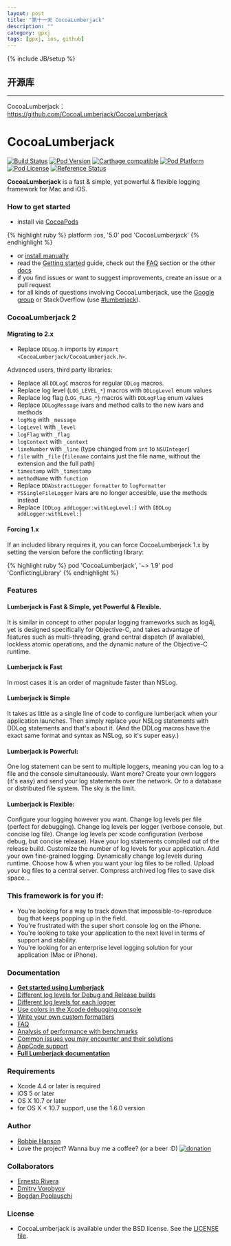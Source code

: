 ```yaml
---
layout: post
title: "第十一天 CocoaLumberjack"
description: ""
category: gpxj
tags: [gpxj, ios, github]
---
```

{% include JB/setup %}

## 开源库
---

CocoaLumberjack：<https://github.com/CocoaLumberjack/CocoaLumberjack>

CocoaLumberjack
===============
[![Build Status](https://travis-ci.org/CocoaLumberjack/CocoaLumberjack.svg)](https://travis-ci.org/CocoaLumberjack/CocoaLumberjack)
[![Pod Version](http://img.shields.io/cocoapods/v/CocoaLumberjack.svg?style=flat)](http://cocoadocs.org/docsets/CocoaLumberjack/)
[![Carthage compatible](https://img.shields.io/badge/Carthage-compatible-4BC51D.svg?style=flat)](https://github.com/Carthage/Carthage)
[![Pod Platform](http://img.shields.io/cocoapods/p/CocoaLumberjack.svg?style=flat)](http://cocoadocs.org/docsets/CocoaLumberjack/)
[![Pod License](http://img.shields.io/cocoapods/l/CocoaLumberjack.svg?style=flat)](http://opensource.org/licenses/BSD-3-Clause)
[![Reference Status](https://www.versioneye.com/objective-c/cocoalumberjack/reference_badge.svg?style=flat)](https://www.versioneye.com/objective-c/cocoalumberjack/references)

**CocoaLumberjack** is a fast & simple, yet powerful & flexible logging framework for Mac and iOS.

### How to get started
- install via [CocoaPods](http://cocoapods.org)

{% highlight ruby %}
platform :ios, '5.0'
pod 'CocoaLumberjack'
{% endhighlight %}

- or [install manually](Documentation/GettingStarted.md#manual-installation)
- read the [Getting started](Documentation/GettingStarted.md) guide, check out the [FAQ](Documentation/FAQ.md) section or the other [docs](Documentation/)
- if you find issues or want to suggest improvements, create an issue or a pull request
- for all kinds of questions involving CocoaLumberjack, use the [Google group](http://groups.google.com/group/cocoalumberjack) or StackOverflow (use [#lumberjack](http://stackoverflow.com/questions/tagged/lumberjack)).

### CocoaLumberjack 2

#### Migrating to 2.x

* Replace `DDLog.h` imports by `#import <CocoaLumberjack/CocoaLumberjack.h>`.

Advanced users, third party libraries:

* Replace all `DDLogC` macros for regular `DDLog` macros.
* Replace log level (`LOG_LEVEL_*`) macros with `DDLogLevel` enum values
* Replace log flag (`LOG_FLAG_*`) macros with `DDLogFlag` enum values
* Replace `DDLogMessage` ivars and method calls to the new ivars and methods
* `logMsg` with `_message`
* `logLevel` with `_level`
* `logFlag` with `_flag`
* `logContext` with `_context`
* `lineNumber` with `_line` (type changed from `int` to `NSUInteger`)
* `file` with `_file` (`filename` contains just the file name, without the extension and the full path)
* `timestamp` with `_timestamp`
* `methodName` with `function`
* Replace `DDAbstractLogger` `formatter` to `logFormatter`
* `YSSingleFileLogger` ivars are no longer accesible, use the methods instead
* Replace `[DDLog addLogger:withLogLevel:]` with `[DDLog addLogger:withLevel:]`

#### Forcing 1.x

If an included library requires it, you can force CocoaLumberjack 1.x by setting the version before the conflicting library:

{% highlight ruby %}
pod 'CocoaLumberjack', '~> 1.9'
pod 'ConflictingLibrary'
{% endhighlight %}

### Features

#### Lumberjack is Fast & Simple, yet Powerful & Flexible.

It is similar in concept to other popular logging frameworks such as log4j, yet is designed specifically for Objective-C, and takes advantage of features such as multi-threading, grand central dispatch (if available), lockless atomic operations, and the dynamic nature of the Objective-C runtime.

#### Lumberjack is Fast

In most cases it is an order of magnitude faster than NSLog.

#### Lumberjack is Simple

It takes as little as a single line of code to configure lumberjack when your application launches. Then simply replace your NSLog statements with DDLog statements and that's about it. (And the DDLog macros have the exact same format and syntax as NSLog, so it's super easy.)

#### Lumberjack is Powerful:

One log statement can be sent to multiple loggers, meaning you can log to a file and the console simultaneously. Want more? Create your own loggers (it's easy) and send your log statements over the network. Or to a database or distributed file system. The sky is the limit.

#### Lumberjack is Flexible:

Configure your logging however you want. Change log levels per file (perfect for debugging). Change log levels per logger (verbose console, but concise log file). Change log levels per xcode configuration (verbose debug, but concise release). Have your log statements compiled out of the release build. Customize the number of log levels for your application. Add your own fine-grained logging. Dynamically change log levels during runtime. Choose how & when you want your log files to be rolled. Upload your log files to a central server. Compress archived log files to save disk space...

### This framework is for you if:

-   You're looking for a way to track down that impossible-to-reproduce bug that keeps popping up in the field.
-   You're frustrated with the super short console log on the iPhone.
-   You're looking to take your application to the next level in terms of support and stability.
-   You're looking for an enterprise level logging solution for your application (Mac or iPhone).

### Documentation

- **[Get started using Lumberjack](Documentation/GettingStarted.md)**<br/>
- [Different log levels for Debug and Release builds](Documentation/XcodeTricks.md)<br/>
- [Different log levels for each logger](Documentation/PerLoggerLogLevels.md)<br/>
- [Use colors in the Xcode debugging console](Documentation/XcodeColors.md)<br/>
- [Write your own custom formatters](Documentation/CustomFormatters.md)<br/>
- [FAQ](Documentation/FAQ.md)<br/>
- [Analysis of performance with benchmarks](Documentation/Performance.md)<br/>
- [Common issues you may encounter and their solutions](Documentation/ProblemSolution.md)<br/>
- [AppCode support](Documentation/AppCode-support.md)
- **[Full Lumberjack documentation](Documentation/)**<br/>

### Requirements 
- Xcode 4.4 or later is required
- iOS 5 or later
- OS X 10.7 or later
- for OS X < 10.7 support, use the 1.6.0 version

### Author
- [Robbie Hanson](https://github.com/robbiehanson)
- Love the project? Wanna buy me a coffee? (or a beer :D) [![donation](http://www.paypal.com/en_US/i/btn/btn_donate_SM.gif)](https://www.paypal.com/cgi-bin/webscr?cmd=_s-xclick&hosted_button_id=UZRA26JPJB3DA)

### Collaborators
- [Ernesto Rivera](https://github.com/rivera-ernesto)
- [Dmitry Vorobyov](https://github.com/dvor)
- [Bogdan Poplauschi](https://github.com/bpoplauschi)

### License
- CocoaLumberjack is available under the BSD license. See the [LICENSE file](https://github.com/CocoaLumberjack/CocoaLumberjack/blob/master/LICENSE.txt).

